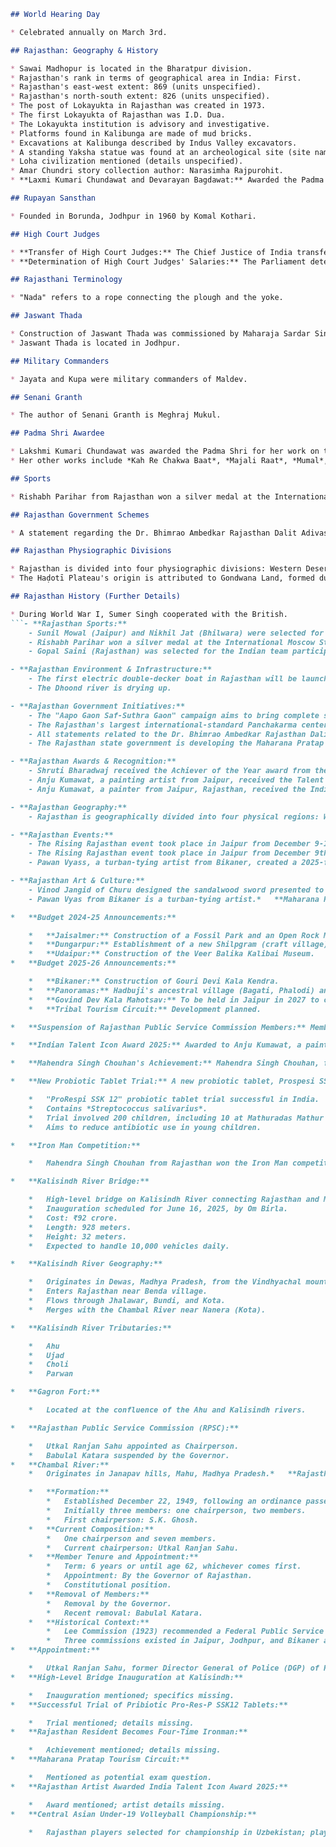 ```markdown
## World Hearing Day

* Celebrated annually on March 3rd.

## Rajasthan: Geography & History

* Sawai Madhopur is located in the Bharatpur division.
* Rajasthan's rank in terms of geographical area in India: First.
* Rajasthan's east-west extent: 869 (units unspecified).
* Rajasthan's north-south extent: 826 (units unspecified).
* The post of Lokayukta in Rajasthan was created in 1973.
* The first Lokayukta of Rajasthan was I.D. Dua.
* The Lokayukta institution is advisory and investigative.
* Platforms found in Kalibunga are made of mud bricks.
* Excavations at Kalibunga described by Indus Valley excavators.
* A standing Yaksha statue was found at an archeological site (site name not specified).
* Loha civilization mentioned (details unspecified).
* Amar Chundri story collection author: Narasimha Rajpurohit.
* **Laxmi Kumari Chundawat and Devarayan Bagdawat:** Awarded the Padma Shri award for their literary contributions.

## Rupayan Sansthan

* Founded in Borunda, Jodhpur in 1960 by Komal Kothari.

## High Court Judges

* **Transfer of High Court Judges:** The Chief Justice of India transfers High Court judges between different High Courts.
* **Determination of High Court Judges' Salaries:** The Parliament determines the salaries and allowances of High Court judges. The Collegium system, headed by the Chief Justice of India, is involved in this process.

## Rajasthani Terminology

* "Nada" refers to a rope connecting the plough and the yoke.

## Jaswant Thada

* Construction of Jaswant Thada was commissioned by Maharaja Sardar Singh.
* Jaswant Thada is located in Jodhpur.

## Military Commanders

* Jayata and Kupa were military commanders of Maldev.

## Senani Granth

* The author of Senani Granth is Meghraj Mukul.

## Padma Shri Awardee

* Lakshmi Kumari Chundawat was awarded the Padma Shri for her work on the epic *Devarayan ki Bagadawat*.
* Her other works include *Kah Re Chakwa Baat*, *Majali Raat*, *Mumal*, and *Rajasthan ki Riti Riwaj*.

## Sports

* Rishabh Parihar from Rajasthan won a silver medal at the International Moscow Star Ussu Championship in Russia.

## Rajasthan Government Schemes

* A statement regarding the Dr. Bhimrao Ambedkar Rajasthan Dalit Adivasi Udhyam Protsahan Yojana is true. (Specifics of the statement are not provided).

## Rajasthan Physiographic Divisions

* Rajasthan is divided into four physiographic divisions: Western Desert, Aravalli Range, Eastern Plains, and South-Eastern Plateau.
* The Haḍotī Plateau's origin is attributed to Gondwana Land, formed during the Cretaceous period.

## Rajasthan History (Further Details)

* During World War I, Sumer Singh cooperated with the British.
```- **Rajasthan Sports:**
    - Sunil Mowal (Jaipur) and Nikhil Jat (Bhilwara) were selected for the Indian team for the Central Asian Under-19 Volleyball Tournament in Uzbekistan.
    - Rishabh Parihar won a silver medal at the International Moscow Star Ussu Championship in Russia.
    - Gopal Saini (Rajasthan) was selected for the Indian team participating in the Central Asian Under-19 Volleyball Championship in Uzbekistan, along with Sunil Mowal (Jaipur) and Nikhil Jat (Bhilwara).

- **Rajasthan Environment & Infrastructure:**
    - The first electric double-decker boat in Rajasthan will be launched in Lake Pichola.
    - The Dhoond river is drying up.

- **Rajasthan Government Initiatives:**
    - The "Aapo Gaon Saf-Suthra Gaon" campaign aims to bring complete sanitation to every village in Rajasthan, starting in Ramganj Mandi, Kota.
    - The Rajasthan's largest international-standard Panchakarma center has been handed over by RSRDC to the Sarvepalli Radhakrishnan Ayurveda University.
    - All statements related to the Dr. Bhimrao Ambedkar Rajasthan Dalit Adivasi Udhyam Protsahan Yojana are true.
    - The Rajasthan state government is developing the Maharana Pratap Tourism Circuit, including Chavand, Haldighati, Gogunda, Kumbhalgarh, Dewer, and Udaipur.

- **Rajasthan Awards & Recognition:**
    - Shruti Bharadwaj received the Achiever of the Year award from the Rajasthan Cooperative Dairy Federation.
    - Anju Kumawat, a painting artist from Jaipur, received the Talent India Icon Award 2025 in Delhi.
    - Anju Kumawat, a painter from Jaipur, Rajasthan, received the Indian Talent Icon Award 2025 at an event organized by the Lok Kala Mandal in Delhi.

- **Rajasthan Geography:**
    - Rajasthan is geographically divided into four physical regions: Western Desert, Aravali mountain range, Eastern plains, and South-Eastern plateau.

- **Rajasthan Events:**
    - The Rising Rajasthan event took place in Jaipur from December 9-11, 2024. Prime Minister Narendra Modi attended the inauguration.
    - The Rising Rajasthan event took place in Jaipur from December 9th to 11th, 2024.
    - Pawan Vyass, a turban-tying artist from Bikaner, created a 2025-foot-long turban at the 2025 Camel Festival in Bikaner, setting a Guinness World Record.

- **Rajasthan Art & Culture:**
    - Vinod Jangid of Churu designed the sandalwood sword presented to the Prime Minister during the Rising Rajasthan event held in Jaipur from December 9-11, 2024. The sword showcased the valor of Maharana Pratap.
    - Pawan Vyas from Bikaner is a turban-tying artist.*   **Maharana Pratap Tourism Circuit:** The circuit includes Chawan, Haldighati, Gogunda, Kumbhalgarh, Dewer, and Udaipur. A ₹100 crore initiative was allocated in the 2024-25 budget.

*   **Budget 2024-25 Announcements:**

    *   **Jaisalmer:** Construction of a Fossil Park and an Open Rock Museum.
    *   **Dungarpur:** Establishment of a new Shilpgram (craft village).
    *   **Udaipur:** Construction of the Veer Balika Kalibai Museum.
*   **Budget 2025-26 Announcements:**

    *   **Bikaner:** Construction of Gouri Devi Kala Kendra.
    *   **Panoramas:** Hadbuji's ancestral village (Bagati, Phalodi) and Rewasa Dham (Sikar).
    *   **Govind Dev Kala Mahotsav:** To be held in Jaipur in 2027 to commemorate the 300th anniversary of Jaipur's founding.
    *   **Tribal Tourism Circuit:** Development planned.

*   **Suspension of Rajasthan Public Service Commission Members:** Members can be suspended by the Governor (example cited: Babulal Katara).

*   **Indian Talent Icon Award 2025:** Awarded to Anju Kumawat, a painter from Jaipur.

*   **Mahendra Singh Chouhan's Achievement:** Mahendra Singh Chouhan, from Jodhpur, Rajasthan, won the Iron Man competition held in Germany. The competition included a 4km swim, 180km cycling, and a 42.2km run, completed within 14 hours and 20 minutes.

*   **New Probiotic Tablet Trial:** A new probiotic tablet, Prospesi SSK 12, containing *Streptococcus salivarius*, was trialled across India, including at Mathuradas Hospital in Rajasthan (10 children participated) to reduce the need for frequent antibiotic use in young children.*   **Probiotic Tablet Trial:**

    *   "ProRespi SSK 12" probiotic tablet trial successful in India.
    *   Contains *Streptococcus salivarius*.
    *   Trial involved 200 children, including 10 at Mathuradas Mathur Hospital, Jodhpur, Rajasthan.
    *   Aims to reduce antibiotic use in young children.

*   **Iron Man Competition:**

    *   Mahendra Singh Chouhan from Rajasthan won the Iron Man competition held in Germany.

*   **Kalisindh River Bridge:**

    *   High-level bridge on Kalisindh River connecting Rajasthan and Madhya Pradesh.
    *   Inauguration scheduled for June 16, 2025, by Om Birla.
    *   Cost: ₹92 crore.
    *   Length: 928 meters.
    *   Height: 32 meters.
    *   Expected to handle 10,000 vehicles daily.

*   **Kalisindh River Geography:**

    *   Originates in Dewas, Madhya Pradesh, from the Vindhyachal mountain range.
    *   Enters Rajasthan near Benda village.
    *   Flows through Jhalawar, Bundi, and Kota.
    *   Merges with the Chambal River near Nanera (Kota).

*   **Kalisindh River Tributaries:**

    *   Ahu
    *   Ujad
    *   Choli
    *   Parwan

*   **Gagron Fort:**

    *   Located at the confluence of the Ahu and Kalisindh rivers.

*   **Rajasthan Public Service Commission (RPSC):**

    *   Utkal Ranjan Sahu appointed as Chairperson.
    *   Babulal Katara suspended by the Governor.
*   **Chambal River:**
    *   Originates in Janapav hills, Mahu, Madhya Pradesh.*   **Rajasthan Public Service Commission (RPSC):**

    *   **Formation:**
        *   Established December 22, 1949, following an ordinance passed August 20, 1949.
        *   Initially three members: one chairperson, two members.
        *   First chairperson: S.K. Ghosh.
    *   **Current Composition:**
        *   One chairperson and seven members.
        *   Current chairperson: Utkal Ranjan Sahu.
    *   **Member Tenure and Appointment:**
        *   Term: 6 years or until age 62, whichever comes first.
        *   Appointment: By the Governor of Rajasthan.
        *   Constitutional position.
    *   **Removal of Members:**
        *   Removal by the Governor.
        *   Recent removal: Babulal Katara.
    *   **Historical Context:**
        *   Lee Commission (1923) recommended a Federal Public Service Commission for India but not state-level commissions.
        *   Three commissions existed in Jaipur, Jodhpur, and Bikaner at Rajasthan's formation.
*   **Appointment:**

    *   Utkal Ranjan Sahu, former Director General of Police (DGP) of Rajasthan Police, appointed as RPSC chairperson. This creates DGP vacancy.
*   **High-Level Bridge Inauguration at Kalisindh:**

    *   Inauguration mentioned; specifics missing.
*   **Successful Trial of Pribiotic Pro-Res-P SSK12 Tablets:**

    *   Trial mentioned; details missing.
*   **Rajasthan Resident Becomes Four-Time Ironman:**

    *   Achievement mentioned; details missing.
*   **Maharana Pratap Tourism Circuit:**

    *   Mentioned as potential exam question.
*   **Rajasthan Artist Awarded India Talent Icon Award 2025:**

    *   Award mentioned; artist details missing.
*   **Central Asian Under-19 Volleyball Championship:**

    *   Rajasthan players selected for championship in Uzbekistan; player names missing.